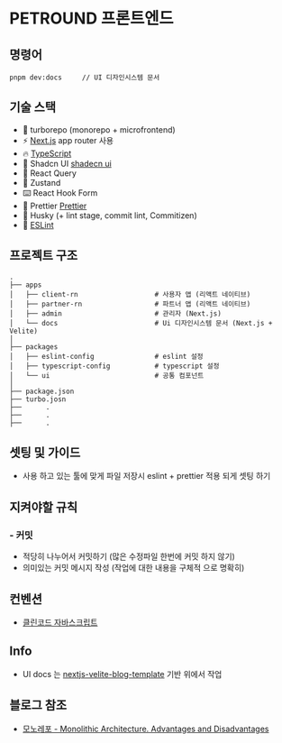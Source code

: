 # PETROUND 프론트엔드



## 명령어
```
pnpm dev:docs     // UI 디자인시스템 문서
```

## 기술 스택
- 🎁 turborepo (monorepo + microfrontend)
- ⚡ [Next.js](https://nextjs.org) app router 사용
- 🔥 [TypeScript](https://www.typescriptlang.org)
- 💎 Shadcn UI [shadecn ui](https://ui.shadcn.com/)
- 🚨 React Query
- 🧪 Zustand
- ⌨️ React Hook Form
- 💖 Prettier [Prettier](https://prettier.io)
- 🦊 Husky (+ lint stage, commit lint, Commitizen)
- 📏 [ESLint](https://eslint.org)

## 프로젝트 구조

```
.
├── apps
│   ├── client-rn                   # 사용자 앱 (리액트 네이티브)
│   ├── partner-rn                  # 파트너 앱 (리액트 네이티브)
│   ├── admin                       # 관리자 (Next.js)
│   └── docs                        # Ui 디자인시스템 문서 (Next.js + Velite)
│ 
├── packages
│   ├── eslint-config               # eslint 설정
│   ├── typescript-config           # typescript 설정
│   └── ui                          # 공통 컴포넌트
│ 
├── package.json                       
├── turbo.josn                                          
├──      .
├──      .
├──      .
```


## 셋팅 및 가이드
- 사용 하고 있는 툴에 맞게 파일 저장시 eslint + prettier 적용 되게 셋팅 하기

## 지켜야할 규칙
### - 커밋
- 적당히 나누어서 커밋하기 (많은 수정파일 한번에 커밋 하지 않기)
- 의미있는 커밋 메시지 작성 (작업에 대한 내용을 구체적 으로 명확히)

## 컨벤션
- [클린코드 자바스크립트](https://github.com/sbyeol3/clean-code-javascript-kr)

## Info
- UI docs 는 [nextjs-velite-blog-template](https://github.com/jolbol1/nextjs-velite-blog-template) 기반 위에서 작업


## 블로그 참조
- [모노레포 - Monolithic Architecture. Advantages and Disadvantages](https://datamify.medium.com/monolithic-architecture-advantages-and-disadvantages-e71a603eec89)
